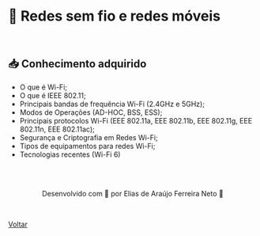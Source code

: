 <h1>📶 Redes sem fio e redes móveis</h1>

<br>

<h2> 📥 Conhecimento adquirido </h2>

- O que é Wi-Fi;
- O que é IEEE 802.11;
- Principais bandas de frequência Wi-Fi (2.4GHz e 5GHz);
- Modos de Operações (AD-HOC, BSS, ESS);
- Principais protocolos Wi-Fi (EEE 802.11a, EEE 802.11b, EEE 802.11g, EEE 802.11n, EEE 802.11ac);
- Segurança e Criptografia em Redes Wi-Fi;
- Tipos de equipamentos para redes Wi-Fi;
- Tecnologias recentes (Wi-Fi 6)


<br><br>

<p align="center"> Desenvolvido com 💜 por Elias de Araújo Ferreira Neto 👋 <p>

<br>

<a href="./stage01.md">Voltar</a>